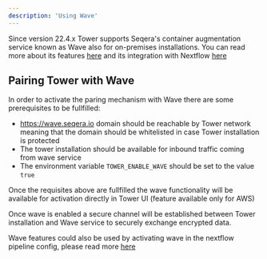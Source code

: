 ```yaml
---
description: 'Using Wave'
---
```


Since version 22.4.x Tower supports Seqera's container augmentation service known as Wave also for on-premises installations. 
You can read more about its features [here](https://wave.seqera.io) and its integration with Nextflow [here](https://www.nextflow.io/docs/latest/wave.html)


## Pairing Tower with Wave

In order to activate the paring mechanism with Wave there are some prerequisites to be fullfilled:
- https://wave.seqera.io domain should be reachable by Tower network meaning that the domain should be whitelisted in case Tower installation is protected
- The tower installation should be available for inbound traffic coming from wave service
- The environment variable `TOWER_ENABLE_WAVE` should be set to the value `true`

Once the requisites above are fullfilled the wave functionality will be available for activation directly in Tower UI (feature available only for AWS)

Once wave is enabled a secure channel will be established between Tower installation and Wave service to securely exchange encrypted data.

Wave features could also be used by activating wave in the nextflow pipeline config, please read more [here](https://www.nextflow.io/docs/latest/wave.html)